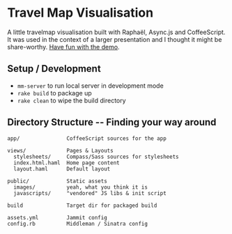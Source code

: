 # Travel Map Visualisation

A little travelmap visualisation built with Raphaël, Async.js and CoffeeScript.
It was used in the context of a larger presentation and I thought it might be
share-worthy. [Have fun with the demo](http://2013-03-23.s3-website-eu-west-1.amazonaws.com/).

## Setup / Development

* `mm-server` to run local server in development mode
* `rake build` to package up
* `rake clean` to wipe the build directory

## Directory Structure -- Finding your way around

    app/               CoffeeScript sources for the app

    views/             Pages & Layouts
      stylesheets/     Compass/Sass sources for stylesheets
      index.html.haml  Home page content
      layout.haml      Default layout

    public/            Static assets
      images/          yeah, what you think it is
      javascripts/     "vendored" JS libs & init script

    build              Target dir for packaged build

    assets.yml         Jammit config
    config.rb          Middleman / Sinatra config
